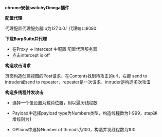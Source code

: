 **chrome安装switchyOmega插件**

**配置代理**

代理配置代理服务器ip为127.0.0.1  代理端口8090

**下载BurpSuite并代理**

- 在Proxy -> intercept 中配置 配置代理服务器
- 点击intercept is off

**构造攻击请求**

页面构造创建视图的Post请求，在Contents找到待攻击的url，右键 send to intruder或send to repeater，repeater是一次请求，intruder是构造多次攻击

**构造多线程并发攻击**

- 选择一个值设置为载荷位置，用以遍历线程数

- Payload中选择payload type为Numbers类型，构造线程数为1-999，step递增规则为1
- OPtions中选择Number of threads为100，构造并发线程数为100
